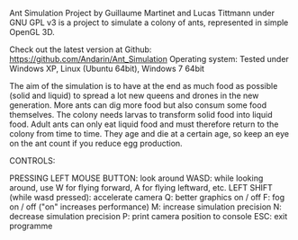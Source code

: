 ﻿Ant Simulation Project by Guillaume Martinet and Lucas Tittmann
under GNU GPL v3
is a project to simulate a colony of ants, represented in simple OpenGL 3D.

Check out the latest version at Github: https://github.com/Andarin/Ant_Simulation
Operating system: Tested under Windows XP, Linux (Ubuntu 64bit), Windows 7 64bit

The aim of the simulation is to have at the end as much food as possible (solid and liquid)
to spread a lot new queens and drones in the new generation.
More ants can dig more food but also consum some food themselves. The colony needs larvas to
transform solid food into liquid food. Adult ants can only eat liquid food and must therefore
return to the colony from time to time. They age and die at a certain age, so keep an eye
on the ant count if you reduce egg production.

CONTROLS:

PRESSING LEFT MOUSE BUTTON: look around
WASD: while looking around, use W for flying forward, A for flying leftward, etc.
LEFT SHIFT (while wasd pressed): accelerate camera
Q: better graphics on / off
F: fog on / off ("on" increases performance)
M: increase simulation precision
N: decrease simulation precision
P: print camera position to console
ESC: exit programme